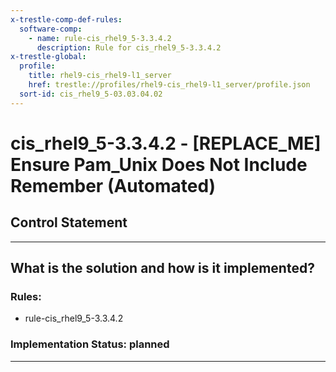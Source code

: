 ```yaml
---
x-trestle-comp-def-rules:
  software-comp:
    - name: rule-cis_rhel9_5-3.3.4.2
      description: Rule for cis_rhel9_5-3.3.4.2
x-trestle-global:
  profile:
    title: rhel9-cis_rhel9-l1_server
    href: trestle://profiles/rhel9-cis_rhel9-l1_server/profile.json
  sort-id: cis_rhel9_5-03.03.04.02
---
```


# cis_rhel9_5-3.3.4.2 - \[REPLACE_ME\] Ensure Pam_Unix Does Not Include Remember (Automated)

## Control Statement

______________________________________________________________________

## What is the solution and how is it implemented?

<!-- For implementation status enter one of: implemented, partial, planned, alternative, not-applicable -->

<!-- Note that the list of rules under ### Rules: is read-only and changes will not be captured after assembly to JSON -->

<!-- Add control implementation description here for control: cis_rhel9_5-3.3.4.2 -->

### Rules:

  - rule-cis_rhel9_5-3.3.4.2

### Implementation Status: planned

______________________________________________________________________
